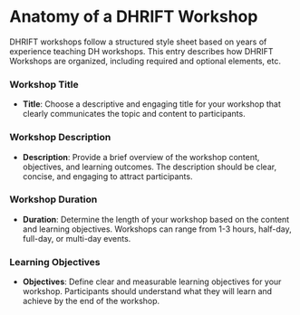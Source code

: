 # Anatomy of a DHRIFT Workshop

DHRIFT workshops follow a structured style sheet based on years of experience teaching DH workshops. This entry describes how DHRIFT Workshops are organized, including required and optional elements, etc.

### Workshop Title

- **Title**: Choose a descriptive and engaging title for your workshop that clearly communicates the topic and content to participants.

### Workshop Description

- **Description**: Provide a brief overview of the workshop content, objectives, and learning outcomes. The description should be clear, concise, and engaging to attract participants.

### Workshop Duration

- **Duration**: Determine the length of your workshop based on the content and learning objectives. Workshops can range from 1-3 hours, half-day, full-day, or multi-day events.

### Learning Objectives

- **Objectives**: Define clear and measurable learning objectives for your workshop. Participants should understand what they will learn and achieve by the end of the workshop.